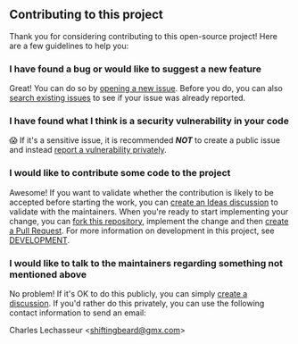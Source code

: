 ## Contributing to this project

Thank you for considering contributing to this open-source project! Here are a few guidelines to help you:

### I have found a bug or would like to suggest a new feature

Great! You can do so by [opening a new issue](https://github.com/clechasseur/auxiliaire/issues/new/choose).
Before you do, you can also [search existing issues](https://github.com/clechasseur/auxiliaire/issues) to see if your issue was already reported.

### I have found what I think is a security vulnerability in your code

😱 If it's a sensitive issue, it is recommended **_NOT_** to create a public issue and instead [report a vulnerability privately](https://github.com/clechasseur/auxiliaire/security/advisories/new).

### I would like to contribute some code to the project

Awesome! If you want to validate whether the contribution is likely to be accepted before starting the work, you can [create an Ideas discussion](https://github.com/clechasseur/auxiliaire/discussions/new?category=ideas) to validate with the maintainers.
When you're ready to start implementing your change, you can [fork this repository](https://github.com/clechasseur/auxiliaire/fork), implement the change and then [create a Pull Request](https://github.com/clechasseur/auxiliaire/compare).
For more information on development in this project, see [DEVELOPMENT](DEVELOPMENT.md).

### I would like to talk to the maintainers regarding something not mentioned above

No problem! If it's OK to do this publicly, you can simply [create a discussion](https://github.com/clechasseur/auxiliaire/discussions/new/choose).
If you'd rather do this privately, you can use the following contact information to send an email:

Charles Lechasseur \<shiftingbeard@gmx.com\>
